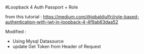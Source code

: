#Loopback 4 Auth Passport + Role

from this tutorial :
https://medium.com/@iqbaldjulfri/role-based-authentication-with-jwt-in-loopback-4-4f9ab63daa52

Modified :
- Using Mysql Datasource
- update Get Token from Header of Request
